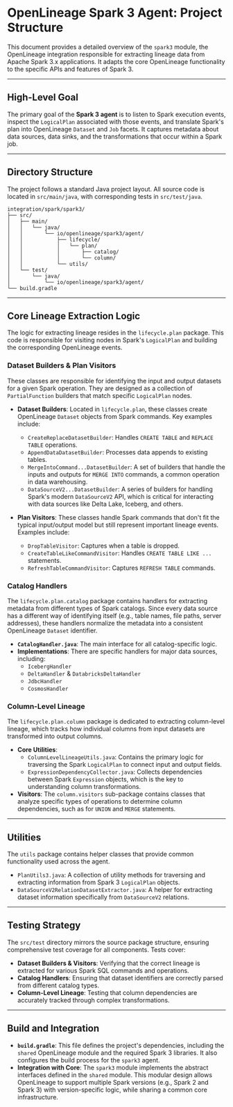 # OpenLineage Spark 3 Agent: Project Structure

This document provides a detailed overview of the `spark3` module, the OpenLineage integration responsible for extracting lineage data from Apache Spark 3.x applications. It adapts the core OpenLineage functionality to the specific APIs and features of Spark 3.

---

## High-Level Goal

The primary goal of the **Spark 3 agent** is to listen to Spark execution events, inspect the `LogicalPlan` associated with those events, and translate Spark's plan into OpenLineage `Dataset` and `Job` facets. It captures metadata about data sources, data sinks, and the transformations that occur within a Spark job.

---

## Directory Structure

The project follows a standard Java project layout. All source code is located in `src/main/java`, with corresponding tests in `src/test/java`.

```
integration/spark/spark3/
├── src/
│   ├── main/
│   │   └── java/
│   │       └── io/openlineage/spark3/agent/
│   │           ├── lifecycle/
│   │           │   └── plan/
│   │           │       ├── catalog/
│   │           │       └── column/
│   │           └── utils/
│   └── test/
│       └── java/
│           └── io/openlineage/spark3/agent/
└── build.gradle
```


---

## Core Lineage Extraction Logic

The logic for extracting lineage resides in the `lifecycle.plan` package. This code is responsible for visiting nodes in Spark's `LogicalPlan` and building the corresponding OpenLineage events.

### Dataset Builders & Plan Visitors

These classes are responsible for identifying the input and output datasets for a given Spark operation. They are designed as a collection of `PartialFunction` builders that match specific `LogicalPlan` nodes.

* **Dataset Builders**: Located in `lifecycle.plan`, these classes create OpenLineage `Dataset` objects from Spark commands. Key examples include:
    * `CreateReplaceDatasetBuilder`: Handles `CREATE TABLE` and `REPLACE TABLE` operations.
    * `AppendDataDatasetBuilder`: Processes data appends to existing tables.
    * `MergeIntoCommand...DatasetBuilder`: A set of builders that handle the inputs and outputs for `MERGE INTO` commands, a common operation in data warehousing.
    * `DataSourceV2...DatasetBuilder`: A series of builders for handling Spark's modern `DataSourceV2` API, which is critical for interacting with data sources like Delta Lake, Iceberg, and others.

* **Plan Visitors**: These classes handle Spark commands that don't fit the typical input/output model but still represent important lineage events. Examples include:
    * `DropTableVisitor`: Captures when a table is dropped.
    * `CreateTableLikeCommandVisitor`: Handles `CREATE TABLE LIKE ...` statements.
    * `RefreshTableCommandVisitor`: Captures `REFRESH TABLE` commands.

### Catalog Handlers

The `lifecycle.plan.catalog` package contains handlers for extracting metadata from different types of Spark catalogs. Since every data source has a different way of identifying itself (e.g., table names, file paths, server addresses), these handlers normalize the metadata into a consistent OpenLineage `Dataset` identifier.

* **`CatalogHandler.java`**: The main interface for all catalog-specific logic.
* **Implementations**: There are specific handlers for major data sources, including:
    * `IcebergHandler`
    * `DeltaHandler` & `DatabricksDeltaHandler`
    * `JdbcHandler`
    * `CosmosHandler`

### Column-Level Lineage

The `lifecycle.plan.column` package is dedicated to extracting column-level lineage, which tracks how individual columns from input datasets are transformed into output columns.

* **Core Utilities**:
    * `ColumnLevelLineageUtils.java`: Contains the primary logic for traversing the Spark `LogicalPlan` to connect input and output fields.
    * `ExpressionDependencyCollector.java`: Collects dependencies between Spark `Expression` objects, which is the key to understanding column transformations.
* **Visitors**: The `column.visitors` sub-package contains classes that analyze specific types of operations to determine column dependencies, such as for `UNION` and `MERGE` statements.

---

## Utilities

The `utils` package contains helper classes that provide common functionality used across the agent.

* `PlanUtils3.java`: A collection of utility methods for traversing and extracting information from Spark 3 `LogicalPlan` objects.
* `DataSourceV2RelationDatasetExtractor.java`: A helper for extracting dataset information specifically from `DataSourceV2` relations.

---

## Testing Strategy

The `src/test` directory mirrors the source package structure, ensuring comprehensive test coverage for all components. Tests cover:

* **Dataset Builders & Visitors**: Verifying that the correct lineage is extracted for various Spark SQL commands and operations.
* **Catalog Handlers**: Ensuring that dataset identifiers are correctly parsed from different catalog types.
* **Column-Level Lineage**: Testing that column dependencies are accurately tracked through complex transformations.

---

## Build and Integration

* **`build.gradle`**: This file defines the project's dependencies, including the `shared` OpenLineage module and the required Spark 3 libraries. It also configures the build process for the `spark3` agent.
* **Integration with Core**: The `spark3` module implements the abstract interfaces defined in the `shared` module. This modular design allows OpenLineage to support multiple Spark versions (e.g., Spark 2 and Spark 3) with version-specific logic, while sharing a common core infrastructure.